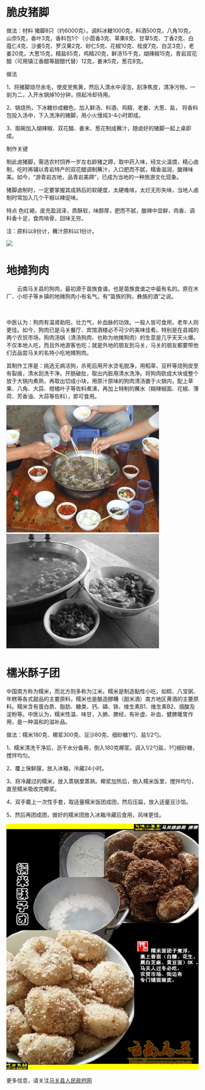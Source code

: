 <html lang="zh-cn">
 <meta charset="utf-8"/>
  <head>
   <title>家乡的味道</title>
  </head>
<body>
 <h1>脆皮猪脚</h1>
 <p>做法：材料
猪脚8只（约6000克）。调料冰糖1000克，料酒500克，八角10克，山奈5克，香叶3克，香料包1个（小茴香3克、草果8克、甘草5克、丁香2克、白蔻仁4克、沙姜5克、罗汉果2克、砂仁5克、花椒10克、桂皮7克、白芷3克），老姜20克，大葱15克，精盐65克，鸡精20克，鲜汤15千克，煳辣椒15克，青岩双花醋（可用镇江香醋等甜醋代替）12克，姜末5克，葱花8克。</p>
<p>做法</p>
<p>1、将猪脚烧尽余毛，使皮至焦黄，然后入清水中浸泡，刮净焦皮，清净污物，一剖为二，入开水锅焯10分钟，捞起冷却待用。</p>
<p>2、锅烧热，下冰糖炒成糖色，加入鲜汤、料酒、鸡精、老姜、大葱、盐， 将香料包投入汤中，下入洗净的猪脚，用小火慢炖3-4小时即成。</p>
<p>3、取碗加入煳辣椒、双花醋、姜末、葱花制成蘸汁，随卤好的猪脚一起上桌即成。</p>
<P>制作关键</P>
<p>制此卤猪脚，需选农村饲养一岁左右龄猪之蹄，取中药入味，经文火温煨，精心卤制，吃时再辅以青岩特产的双花醋调制蘸汁，入口肥而不腻，糯香滋润，酸辣味美。如今，“游青岩古地，品青岩美蹄”，已成为当地的一种旅游文化现象。</p>
<p>猪脚卤制时，一定要掌握其成熟后的软硬度，太硬难啃，太烂无形失味，当地人卤制时常加入几个干椒以辣促味。</p>
<P>特点
色红褐，皮充盈润泽，质酥软，味醇厚，肥而不腻，酸辣中显鲜，肉香、调料香十足，食肉啃骨，回味无穷。</P>
  <p>注：原料以8份计，蘸汁原料以1份计。</p>
	<img src="https://github.com/csyawww/csyawww.github.io/blob/master/4.png?raw=true">

  <h1>地摊狗肉</h1>
  <p>　　云南马关县的狗肉，最初源于苗族食谱。也是苗族食谱之中最有名的。原在木厂、小坝子等乡镇的地摊狗肉小有名气。有“苗族的狗，彝族的酒”之说。</p>

　　<p>中医认为：狗肉有温肾助阳，壮力气，补血脉的功效。一般人皆可食用，老年人则更佳。如今，狗肉已是马关餐厅、宾馆酒楼必不可少的美味佳肴。特别是在县城的两个农贸市场，狗肉汤锅（清汤狗肉、也称为地摊狗肉）的生意是几乎天天火爆。不仅本地人吃，而且外地游客也吃；就是外地的朋友到马关，马关的朋友都要带他们去品尝马关的名特小吃地摊狗肉。</p>
<P>其制作工序是：挑选无病活狗，杀死后用开水烫毛脱净，用稻草、豆秆等烧狗皮至有裂痕，清水刮洗干净。开肠破肚，取出内脏用清水洗净。将狗肉砍成大块或整个放于大锅内煮熟，再取出切成小块，用原汁原味的狗肉清汤置于火锅内，配上草果、八角、大蒜、柑橘叶子等佐料煮沸，再加上特制的蘸水（糊辣椒面、花椒、薄荷、芳香油、大蒜等佐料），即可食用。</p>
	<img src="https://github.com/csyawww/csyawww.github.io/blob/master/1.png?raw=true">
	<img src="https://github.com/csyawww/csyawww.github.io/blob/master/2.png?raw=true">

  <h1>檽米酥子团</h1>
  <p>中国南方称为糯米，而北方则多称为江米。糯米是制造黏性小吃，如粽、八宝粥、年糕等各式甜品的主要原料，糯米也是酿造醪糟（甜米酒）南方地区黄酒的主要原料。糯米含有蛋白质、脂肪、糖类、钙、磷、铁、维生素B1、维生素B2、烟酸及淀粉等。中医认为，糯米性温、味甘，入肺、脾经，有补虚、补血、健脾暖胃作用，是一种温和的滋补品。</p>
  <p>做法：糯米180克、椰浆300克、豆沙80克、细砂糖1勺、盐1/2勺。</p>

<P>1、糯米清洗干净后，沥干水分备用，倒入180克椰浆。调入1/2勺盐，1勺细砂糖，搅拌均匀。</P>
<P>2、覆上保鲜膜，放入冰箱，冷藏24小时。</P> 	
<p>3、将冷藏过的糯米，放入蒸锅里蒸熟。椰浆加热后，倒入糯米饭里，搅拌均匀，直至糯米吸收完椰浆。</p>
<p>4、双手戴上一次性手套，取适量糯米饭团成团，然后压扁，放入适量豆沙馅。</p>
<p>5、然后再团成团，做好的糯米团放入冰箱冷藏后食用，风味更佳。</p>
<img src="https://github.com/csyawww/csyawww.github.io/blob/master/3.png?raw=true">

  <p>更多信息，请关注<a href="http://www.ynmg.gov.cn/index.htm">马关县人民政府网</a></p>
 </body>
</html>
